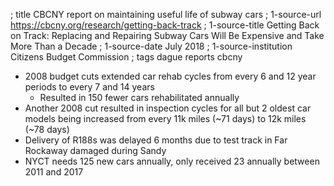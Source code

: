 ; title CBCNY report on maintaining useful life of subway cars
; 1-source-url https://cbcny.org/research/getting-back-track
; 1-source-title Getting Back on Track: Replacing and Repairing Subway Cars Will Be Expensive and Take More Than a Decade
; 1-source-date July 2018
; 1-source-institution Citizens Budget Commission
; tags dague reports cbcny

- 2008 budget cuts extended car rehab cycles from every 6 and 12 year periods to every 7 and 14 years
  - Resulted in 150 fewer cars rehabilitated annually
- Another 2008 cut resulted in inspection cycles for all but 2 oldest car models being increased from every 11k miles (~71 days) to 12k miles (~78 days)
- Delivery of R188s was delayed 6 months due to test track in Far Rockaway damaged during Sandy
- NYCT needs 125 new cars annually, only received 23 annually between 2011 and 2017
